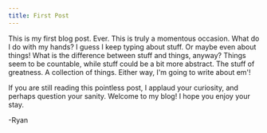 ```yaml
---
title: First Post
---
```


This is my first blog post. Ever. This is truly a momentous occasion. What do I do with my hands? I guess I keep typing about stuff. Or maybe even about things! What is the difference between stuff and things, anyway? Things seem to be countable, while stuff could be a bit more abstract. The stuff of greatness. A collection of things. Either way, I'm going to write about em'!

If you are still reading this pointless post, I applaud your curiosity, and perhaps question your sanity. Welcome to my blog! I hope you enjoy your stay.

-Ryan
